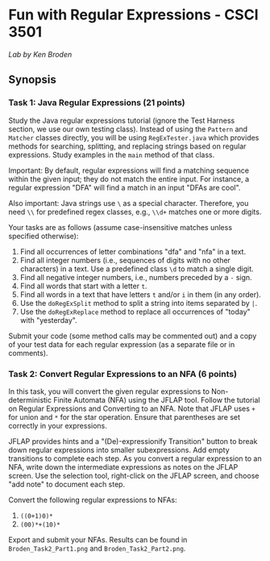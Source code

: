 # Fun with Regular Expressions - CSCI 3501

*Lab by Ken Broden*

## Synopsis

### Task 1: Java Regular Expressions (21 points)

Study the Java regular expressions tutorial (ignore the Test Harness section, we use our own testing class). Instead of using the `Pattern` and `Matcher` classes directly, you will be using `RegExTester.java` which provides methods for searching, splitting, and replacing strings based on regular expressions. Study examples in the `main` method of that class.

Important: By default, regular expressions will find a matching sequence within the given input; they do not match the entire input. For instance, a regular expression "DFA" will find a match in an input "DFAs are cool".

Also important: Java strings use `\` as a special character. Therefore, you need `\\` for predefined regex classes, e.g., `\\d+` matches one or more digits.

Your tasks are as follows (assume case-insensitive matches unless specified otherwise):

1. Find all occurrences of letter combinations "dfa" and "nfa" in a text.
2. Find all integer numbers (i.e., sequences of digits with no other characters) in a text. Use a predefined class `\d` to match a single digit.
3. Find all negative integer numbers, i.e., numbers preceded by a `-` sign.
4. Find all words that start with a letter `t`.
5. Find all words in a text that have letters `t` and/or `i` in them (in any order).
6. Use the `doRegExSplit` method to split a string into items separated by `|`.
7. Use the `doRegExReplace` method to replace all occurrences of "today" with "yesterday".

Submit your code (some method calls may be commented out) and a copy of your test data for each regular expression (as a separate file or in comments).

### Task 2: Convert Regular Expressions to an NFA (6 points)

In this task, you will convert the given regular expressions to Non-deterministic Finite Automata (NFA) using the JFLAP tool. Follow the tutorial on Regular Expressions and Converting to an NFA. Note that JFLAP uses `+` for union and `*` for the star operation. Ensure that parentheses are set correctly in your expressions.

JFLAP provides hints and a "(De)-expressionify Transition" button to break down regular expressions into smaller subexpressions. Add empty transitions to complete each step. As you convert a regular expression to an NFA, write down the intermediate expressions as notes on the JFLAP screen. Use the selection tool, right-click on the JFLAP screen, and choose "add note" to document each step.

Convert the following regular expressions to NFAs:

1. `((0+1)0)*`
2. `(00)*+(10)*`

Export and submit your NFAs. Results can be found in `Broden_Task2_Part1.png` and `Broden_Task2_Part2.png`.
